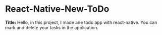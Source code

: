 # React-Native-New-ToDo
<b>Title:</b> Hello, in this project, I made ane todo app with react-native. You can mark and delete your tasks in the application.
